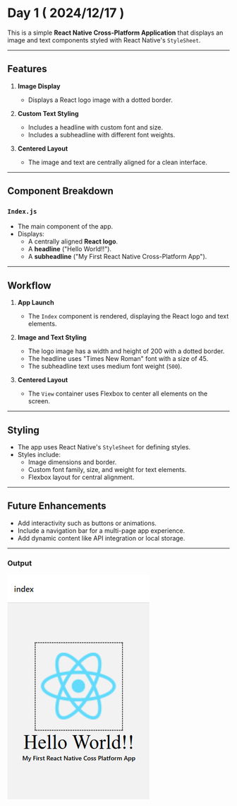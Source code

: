 # Day 1 ( 2024/12/17 )

This is a simple **React Native Cross-Platform Application** that displays an image and text components styled with React Native's `StyleSheet`.

---

## Features

1. **Image Display**  
   - Displays a React logo image with a dotted border.  

2. **Custom Text Styling**  
   - Includes a headline with custom font and size.  
   - Includes a subheadline with different font weights.  

3. **Centered Layout**  
   - The image and text are centrally aligned for a clean interface.  

---


## Component Breakdown

### `Index.js`  
- The main component of the app.  
- Displays:  
  - A centrally aligned **React logo**.  
  - A **headline** ("Hello World!!").  
  - A **subheadline** ("My First React Native Cross-Platform App").  

---

## Workflow

1. **App Launch**  
   - The `Index` component is rendered, displaying the React logo and text elements.  

2. **Image and Text Styling**  
   - The logo image has a width and height of 200 with a dotted border.  
   - The headline uses "Times New Roman" font with a size of 45.  
   - The subheadline text uses medium font weight (`500`).  

3. **Centered Layout**  
   - The `View` container uses Flexbox to center all elements on the screen.  

---

## Styling

- The app uses React Native's `StyleSheet` for defining styles.  
- Styles include:  
  - Image dimensions and border.  
  - Custom font family, size, and weight for text elements.  
  - Flexbox layout for central alignment.  

---

## Future Enhancements

- Add interactivity such as buttons or animations.  
- Include a navigation bar for a multi-page app experience.  
- Add dynamic content like API integration or local storage.  

---

### Output
![Output](./output.png)  
